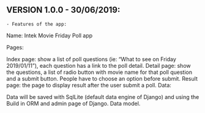 ## VERSION 1.0.0 - 30/06/2019:
	- Features of the app:

Name: Intek Movie Friday Poll app

Pages:

Index page: show a list of poll questions (ie: “What to see on Friday 2019/01/11”), each question has a link to the poll detail.
Detail page: show the questions, a list of radio button with movie name for that poll question and a submit button. People have to choose an option before submit.
Result page: the page to display result after the user submit a poll.
Data:

Data will be saved with SqlLite (default data engine of Django) and using the Build in ORM and admin page of Django.
Data model.

